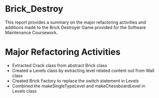 # Brick_Destroy
This report provides a summary on the major refactoring activities and additions made to the Brick Destroyer Game provided for the Software Maintenance Coursework.

# Major Refactoring Activities
- Extracted Crack class from abstract Brick class
- Created a Levels class by extracting level related content out from Wall class
- Created Brick Factory to replace the switch statement in Levels
- Combined the makeSingleTypeLevel and makeChessboardLevel in Levels class
